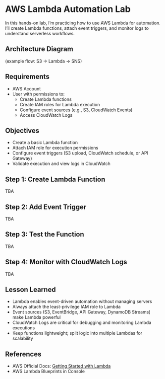 # AWS Lambda Automation Lab

In this hands-on lab, I’m practicing how to use AWS Lambda for automation. I’ll create Lambda functions, attach event triggers, and monitor logs to understand serverless workflows.

## Architecture Diagram

(example flow: S3 → Lambda → SNS)

## Requirements

- AWS Account
- User with permissions to:
    - Create Lambda functions
    - Create IAM roles for Lambda execution
    - Configure event sources (e.g., S3, CloudWatch Events)
    - Access CloudWatch Logs

## Objectives

- Create a basic Lambda function
- Attach IAM role for execution permissions
- Configure event triggers (S3 upload, CloudWatch schedule, or API Gateway)
- Validate execution and view logs in CloudWatch

## Step 1: Create Lambda Function

TBA

## Step 2: Add Event Trigger

TBA

## Step 3: Test the Function

TBA

## Step 4: Monitor with CloudWatch Logs

TBA

## Lesson Learned

- Lambda enables event-driven automation without managing servers
- Always attach the least-privilege IAM role to Lambda
- Event sources (S3, EventBridge, API Gateway, DynamoDB Streams) make Lambda powerful
- CloudWatch Logs are critical for debugging and monitoring Lambda executions
- Keep functions lightweight; split logic into multiple Lambdas for scalability

## References

- AWS Official Docs: [Getting Started with Lambda](https://docs.aws.amazon.com/lambda/latest/dg/getting-started.html)
- AWS Lambda Blueprints in Console
